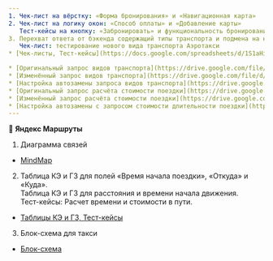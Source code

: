 ```yaml
---
1. Чек-лист на вёрстку: «Форма бронирования» и «Навигационная карта»
2. Чек-лист на логику окон: «Способ оплаты» и «Добавление карты»
   Тест-кейсы на кнопку: «Забронировать» и функциональность бронирования  
3. Перехват ответа от бэкенда содержащий типы транспорта и подмена на новый тип — аэротакси.
   Чек-лист: тестирование нового вида транспорта Аэротакси
* [Чек-листы, Тест-кейсы](https://docs.google.com/spreadsheets/d/1S1aHiuUhtnkox5wILGWq1cweyXXyGsxAZBe23W1ntYU/edit?gid=899462569#gid=899462569)

* [Оригинальный запрос видов транспорта](https://drive.google.com/file/d/1O--ZoNGzF5rCqeWqmXjt9dLM4s9Mxgcv/view?usp=sharing)
* [Изменённый запрос видов транспорта](https://drive.google.com/file/d/1PsVZFuKK9q5tYKASXYdT4CsC8Q80mYyL/view?usp=sharing)
* [Настройка автозамены запроса видов транспорта](https://drive.google.com/file/d/1MeiZWo20Y8PfBUc2d3Hysdz5cy4oDeI2/view?usp=sharing)
* [Оригинальный запрос расчёта стоимости поездки](https://drive.google.com/file/d/1mDqqxw8Wts7ekC3tKDaZ_X4pl95edRoR/view?usp=sharing)
* [Изменённый запрос расчёта стоимости поездки](https://drive.google.com/file/d/1UGt8pkUA_3GddXzie_VbR7acCQGTS_M5/view?usp=sharing)
* [Настройка автозамены с запросом стоимости длительности поездки](https://drive.google.com/file/d/1bDcWjngBVN-SnlomuJQGwdt5mn3dRpLq/view?usp=sharing)
---
```

📝 **Яндекс Маршруты**
1. Диаграмма связей
* [MindMap](https://drive.google.com/file/d/1VmnJP9jyDfWRQwXWjocCv6ZBtmencj2l/view?usp=sharing)
  
2. Таблица КЭ и ГЗ для полей «Время начала поездки», «Откуда» и «Куда».                        
   Таблица КЭ и ГЗ для расстояния и времени начала движения.                               
   Тест-кейсы: Расчет времени и стоимости в пути.
* [Таблицы КЭ и ГЗ, Тест-кейсы](https://docs.google.com/spreadsheets/d/1lCvumBof7QVomFtUPYevzFPq-7PLK5loHpTOz32hFjg/edit?gid=2010888140#gid=2010888140)
  
3. Блок-схема для такси
* [Блок-схема](https://drive.google.com/file/d/1hrxVU6KIK7BqacjOix6ZnualrXKpfvIg/view?usp=sharing)
